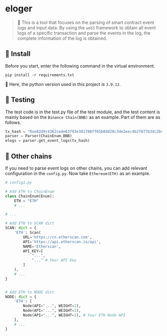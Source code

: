 # eloger

> 📓 This is a tool that focuses on the parsing of smart contract event logs and input data. By using the `web3` framework to obtain all event logs of a specific transaction and parse the events in the log, the complete information of the log is obtained. 


## 🔰 Install

Before you start, enter the following command in the virtual environment.

```
pip install -r requirements.txt
```

🙌 Here, the python version used in this project is `3.9.12`.


## 🧪 Testing

The test code is in the test.py file of the test module, and the test content is mainly based on the `Binance Chain(BNB)` as an example. Part of them are as follows.

```Python
tx_hash = "0xe82d9c4362cede63f93e381700ff01b8dd28c3de2eec4b2f077b3dc2beb4f088"  
parser = Parser(ChainEnum.BNB)  
elogs = parser.get_event_logs(tx_hash)
```


## 👑 Other chains

If you need to parse event logs on other chains, you can add relevant configuration in the `config.py`. Now take `Ethereum(ETH)` as an example.

```Python
# config1.py

# Add ETH to ChainEnum
class ChainEnum(Enum):  
    ETH = "ETH"  
    # ...

# ...

# Add ETH to SCAN dict
SCAN: dict = {  
    'ETH': Scan(  
        URL='https://cn.etherscan.com',  
        API='https://api.etherscan.io/api',  
        NAME='Etherscan', 
        API_KEY=[  
            "...",
            "..." # Your API Key 
        ]  
    ),
    # ...
}


# Add ETH to NODE dict
NODE: dict = {  
    'ETH': [  
        Node(API="...", WEIGHT=1),
        Node(API="...", WEIGHT=1),
        Node(API="...", WEIGHT=1), # Your ETH Node API
    ],  
    # ...
}

```